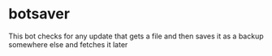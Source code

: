 # botsaver
This bot checks for any update that gets a file and then saves it as a backup somewhere else and fetches it later

